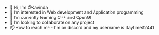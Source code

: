 - 👋 Hi, I’m @Kavinda
- 👀 I’m interested in Web development and Application programming
- 🌱 I’m currently learning C++ and OpenGl
- 💞️ I’m looking to collaborate on any project
- 📫 How to reach me - I'm on discord and my username is Daytime#2441

<!---
Kavinda-Prabashwara/Kavinda-Prabashwara is a ✨ special ✨ repository because its `README.md` (this file) appears on your GitHub profile.
You can click the Preview link to take a look at your changes.
--->
